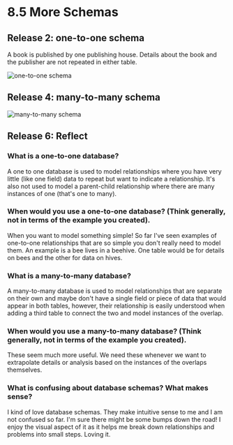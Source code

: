 # 8.5 More Schemas

## Release 2: one-to-one schema

A book is published by one publishing house. Details about the book and the publisher are not repeated in either table.

![one-to-one schema](../imgs/one-to-one-schema.png "Book and Publisher - One to One relationship")


## Release 4: many-to-many schema

![many-to-many schema](../imgs/many-to-many-schema.png "Grocery List and Items - Many to Many relationship")

## Release 6: Reflect

### What is a one-to-one database?

A one to one database is used to model relationships where you have very little (like one field) data to repeat but want to indicate a relationship. It's also not used to model a parent-child relationship where there are many instances of one (that's one to many).

### When would you use a one-to-one database? (Think generally, not in terms of the example you created).

When you want to model something simple! So far I've seen examples of one-to-one relationships that are so simple you don't really need to model them. An example is a bee lives in a beehive. One table would be for details on bees and the other for data on hives.

### What is a many-to-many database?

A many-to-many database is used to model relationships that are separate on their own and maybe don't have a single field or piece of data that would appear in both tables, however, their relationship is easily understood when adding a third table to connect the two and model instances of the overlap.

### When would you use a many-to-many database? (Think generally, not in terms of the example you created).

These seem much more useful. We need these whenever we want to extrapolate details or analysis based on the instances of the overlaps themselves.

### What is confusing about database schemas? What makes sense?

I kind of love database schemas. They make intuitive sense to me and I am not confused so far. I'm sure there might be some bumps down the road! I enjoy the visual aspect of it as it helps me break down relationships and problems into small steps. Loving it.